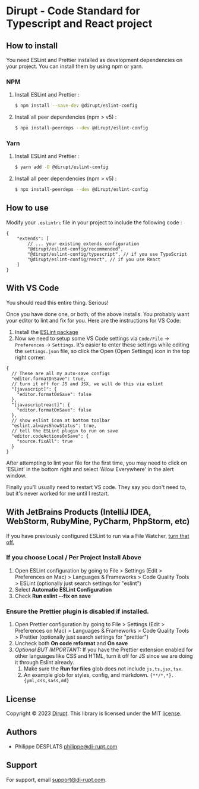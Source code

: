 # Dirupt - Code Standard for Typescript and React project

## How to install
You need ESLint and Prettier installed as development dependencies on your project. You can install them by using npm or yarn.

### NPM
1. Install ESLint and Prettier :
	```bash
	$ npm install --save-dev @dirupt/eslint-config
	```
2. Install all peer dependencies (npm > v5) :
	```bash
	$ npx install-peerdeps --dev @dirupt/eslint-config
	```

### Yarn
1. Install ESLint and Prettier :
   ```bash
   $ yarn add -D @dirupt/eslint-config
   ```
2. Install all peer dependencies (npm > v5) :
   ```bash
   $ npx install-peerdeps --dev @dirupt/eslint-config
   ```

## How to use
Modify your `.eslintrc` file in your project to include the following code :
```json5
{
	"extends": [
		// ... your existing extends configuration
		"@dirupt/eslint-config/recommended",
		"@dirupt/eslint-config/typescript", // if you use TypeScript
		"@dirupt/eslint-config/react", // if you use React
	]
}
```

## With VS Code

You should read this entire thing. Serious!

Once you have done one, or both, of the above installs. You probably want your editor to lint and fix for you. Here are the instructions for VS Code:

1. Install the [ESLint package](https://marketplace.visualstudio.com/items?itemName=dbaeumer.vscode-eslint)
2. Now we need to setup some VS Code settings via `Code/File` → `Preferences` → `Settings`. It's easier to enter these settings while editing the `settings.json` file, so click the Open (Open Settings) icon in the top right corner:
```
{
  // These are all my auto-save configs
  "editor.formatOnSave": true,
  // turn it off for JS and JSX, we will do this via eslint
  "[javascript]": {
	"editor.formatOnSave": false
  },
  "[javascriptreact]": {
	"editor.formatOnSave": false
  },
  // show eslint icon at bottom toolbar
  "eslint.alwaysShowStatus": true,
  // tell the ESLint plugin to run on save
  "editor.codeActionsOnSave": {
	"source.fixAll": true
  }
}
```

After attempting to lint your file for the first time, you may need to click on 'ESLint' in the bottom right and select 'Allow Everywhere' in the alert window.

Finally you'll usually need to restart VS code. They say you don't need to, but it's never worked for me until I restart.

## With JetBrains Products (IntelliJ IDEA, WebStorm, RubyMine, PyCharm, PhpStorm, etc)

If you have previously configured ESLint to run via a File Watcher, [turn that off.](https://www.jetbrains.com/help/idea/using-file-watchers.html#enableFileWatcher)

### If you choose Local / Per Project Install Above
1. Open ESLint configuration by going to File > Settings (Edit > Preferences on Mac) > Languages & Frameworks > Code Quality Tools > ESLint (optionally just search settings for "eslint")
1. Select **Automatic ESLint Configuration**
1. Check **Run eslint --fix on save**

### Ensure the Prettier plugin is disabled if installed.

1. Open Prettier configuration by going to File > Settings (Edit > Preferences on Mac) > Languages & Frameworks > Code Quality Tools > Prettier (optionally just search settings for "prettier")
1. Uncheck both **On code reformat** and **On save**
1. *Optional BUT IMPORTANT:* If you have the Prettier extension enabled for other languages like CSS and HTML, turn it off for JS since we are doing it through Eslint already.
	1. Make sure the **Run for files** glob does not include `js,ts,jsx,tsx`.
	2. An example glob for styles, config, and markdown. `{**/*,*}.{yml,css,sass,md}`

## License

Copyright © 2023 [Dirupt](https://www.di-rupt.com/?utm_source=github). This library is licensed under the MIT [license](/LICENCE).

## Authors

- Philippe DESPLATS [philippe@di-rupt.com](mailto:philippe@di-rupt.com)

## Support

For support, email [support@di-rupt.com](mailto:support@di-rupt.com).
